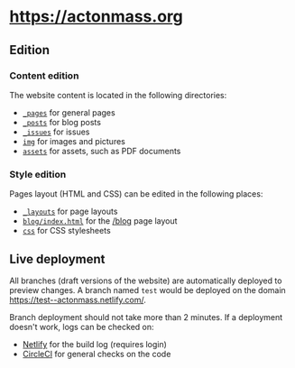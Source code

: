 # https://actonmass.org

## Edition

### Content edition

The website content is located in the following directories:
- [`_pages`](/_pages) for general pages
- [`_posts`](/_posts) for blog posts
- [`_issues`](/_issues) for issues
- [`img`](/img) for images and pictures
- [`assets`](/assets) for assets, such as PDF documents

### Style edition

Pages layout (HTML and CSS) can be edited in the following places:
- [`_layouts`](/_layouts) for page layouts
- [`blog/index.html`](/blog/index.html) for the [/blog](https://actonmass.org/blog/) page layout
- [`css`](/css) for CSS stylesheets


## Live deployment

All branches (draft versions of the website) are automatically deployed to preview changes. A branch named `test` would be deployed on the domain https://test--actonmass.netlify.com/.

Branch deployment should not take more than 2 minutes. 
If a deployment doesn't work, logs can be checked on:
- [Netlify](https://app.netlify.com/sites/actonmass/deploys) for the build log (requires login)
- [CircleCI](https://circleci.com/gh/fpagnoux/actonmass-website) for general checks on the code
